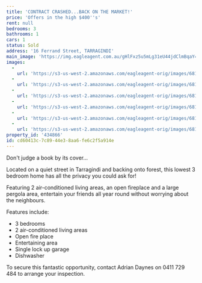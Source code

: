 ```yaml
---
title: 'CONTRACT CRASHED...BACK ON THE MARKET!'
price: 'Offers in the high $400''s'
rent: null
bedrooms: 3
bathrooms: 1
cars: 1
status: Sold
address: '16 Ferrand Street, TARRAGINDI'
main_image: 'https://img.eagleagent.com.au/gHlFxz5u5mLg31eU44jdClmBqaY=/1280x854/smart/https://s3-us-west-2.amazonaws.com/eagleagent-orig/images/6818436/104547461-image-M.jpg'
images:
  -
    url: 'https://s3-us-west-2.amazonaws.com/eagleagent-orig/images/6818441/104547461-image-E.jpg'
  -
    url: 'https://s3-us-west-2.amazonaws.com/eagleagent-orig/images/6818440/104547461-image-D.jpg'
  -
    url: 'https://s3-us-west-2.amazonaws.com/eagleagent-orig/images/6818439/104547461-image-C.jpg'
  -
    url: 'https://s3-us-west-2.amazonaws.com/eagleagent-orig/images/6818438/104547461-image-B.jpg'
  -
    url: 'https://s3-us-west-2.amazonaws.com/eagleagent-orig/images/6818437/104547461-image-A.jpg'
  -
    url: 'https://s3-us-west-2.amazonaws.com/eagleagent-orig/images/6818436/104547461-image-M.jpg'
property_id: '434866'
id: cd60413c-7c89-44e3-8aa6-fe6c2f5a914e
---
```

Don't judge a book by its cover...

Located on a quiet street in Tarragindi and backing onto forest, this lowest 3 bedroom home has all the privacy you could ask for!

Featuring 2 air-conditioned living areas, an open fireplace and a large pergola area, entertain your friends all year round without worrying about the neighbours.

Features include:
* 3 bedrooms
* 2 air-conditioned living areas
* Open fire place
* Entertaining area
* Single lock up garage
* Dishwasher

To secure this fantastic opportunity, contact Adrian Daynes on 0411 729 484 to arrange your inspection.